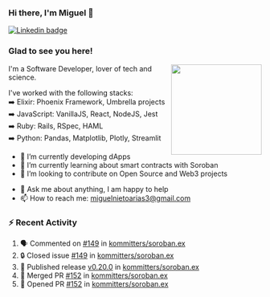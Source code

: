 ### Hi there, I'm Miguel 👋

<a href="https://linkedin.com/in/miguelnietoa/" target="_blank" rel="noopener noreferrer">
  <img src="https://img.shields.io/badge/-LinkedIn-0e76a8?style=flat-square&logo=Linkedin&logoColor=white" alt="Linkedin badge">
</a>
<!-- [![Website Badge](https://img.shields.io/badge/Website-3b5998?style=flat-square&logo=google-chrome&logoColor=white)](#notavailablenow#) 

<img src="https://i.imgur.com/tbrLrt5.gif" width=400 alt="Coding GIF" align="right"/>
-->


### Glad to see you here!
<a href="https://github.com/miguelnietoa"><img src="https://github-readme-stats-git-masterrstaa-rickstaa.vercel.app/api?username=miguelnietoa&show_icons=true&hide_border=true&count_private=true&include_all_commits=true&theme=tokyonight" height="180em" align="right"/></a>
I'm a Software Developer, lover of tech and science. 

I've worked with the following stacks:\
➡️ Elixir: Phoenix Framework, Umbrella projects\
➡️ JavaScript: VanillaJS, React, NodeJS, Jest\
➡️ Ruby: Rails, RSpec, HAML\
➡️ Python: Pandas, Matplotlib, Plotly, Streamlit

- 🔭 I’m currently developing dApps
- 🌱 I’m currently learning about smart contracts with Soroban
- 👯 I’m looking to contribute on Open Source and Web3 projects
<!-- 
- 😄 I just finished a Machine Learning course! 
- 🤔 I’m looking for help with ...
-->
- 💬 Ask me about anything, I am happy to help
- 📫 How to reach me: miguelnietoarias3@gmail.com


### ⚡ Recent Activity

<!--START_SECTION:activity-->
1. 🗣 Commented on [#149](https://github.com/kommitters/soroban.ex/issues/149#issuecomment-1983723598) in [kommitters/soroban.ex](https://github.com/kommitters/soroban.ex)
2. 🔒 Closed issue [#149](https://github.com/kommitters/soroban.ex/issues/149) in [kommitters/soroban.ex](https://github.com/kommitters/soroban.ex)
3. 🚀 Published release [v0.20.0](https://github.com/kommitters/soroban.ex/releases/tag/v0.20.0) in [kommitters/soroban.ex](https://github.com/kommitters/soroban.ex)
4. 🎉 Merged PR [#152](https://github.com/kommitters/soroban.ex/pull/152) in [kommitters/soroban.ex](https://github.com/kommitters/soroban.ex)
5. 💪 Opened PR [#152](https://github.com/kommitters/soroban.ex/pull/152) in [kommitters/soroban.ex](https://github.com/kommitters/soroban.ex)
<!--END_SECTION:activity-->
